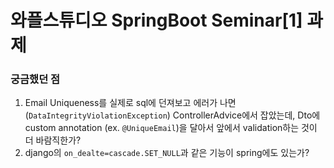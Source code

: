 # 와플스튜디오 SpringBoot Seminar[1] 과제

### 궁금했던 점
1. Email Uniqueness를 실제로 sql에 던져보고 에러가 나면(```DataIntegrityViolationException```) ControllerAdvice에서 잡았는데,
Dto에 custom annotation (ex. ```@UniqueEmail```)을 달아서 앞에서 validation하는 것이 더 바람직한가?
2. django의 ```on_dealte=cascade.SET_NULL```과 같은 기능이 spring에도 있는가?